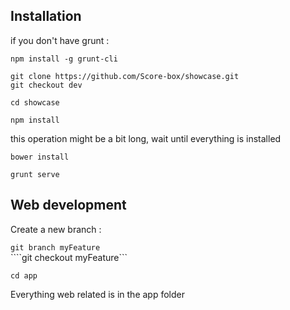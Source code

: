 Installation
------

if you don't have grunt :

```npm install -g grunt-cli```

```git clone https://github.com/Score-box/showcase.git```  
```git checkout dev```

```cd showcase```

```npm install```

this operation might be a bit long, wait until everything is installed

```bower install```

```grunt serve```

Web development
------
Create a new branch :

```git branch myFeature```  
````git checkout myFeature```

```cd app```

Everything web related is in the app folder
